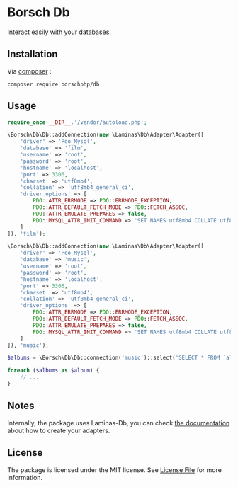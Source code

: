 # Borsch Db

Interact easily with your databases.

## Installation

Via [composer](https://getcomposer.org/) :

`composer require borschphp/db`

## Usage

```php
require_once __DIR__.'/vendor/autoload.php';

\Borsch\Db\Db::addConnection(new \Laminas\Db\Adapter\Adapter([
    'driver' => 'Pdo_Mysql',
    'database' => 'film',
    'username' => 'root',
    'password' => 'root',
    'hostname' => 'localhost',
    'port' => 3306,
    'charset' => 'utf8mb4',
    'collation' => 'utf8mb4_general_ci',
    'driver_options' => [
        PDO::ATTR_ERRMODE => PDO::ERRMODE_EXCEPTION,
        PDO::ATTR_DEFAULT_FETCH_MODE => PDO::FETCH_ASSOC,
        PDO::ATTR_EMULATE_PREPARES => false,
        PDO::MYSQL_ATTR_INIT_COMMAND => 'SET NAMES utf8mb4 COLLATE utf8mb4_general_ci'
    ]
]), 'film');

\Borsch\Db\Db::addConnection(new \Laminas\Db\Adapter\Adapter([
    'driver' => 'Pdo_Mysql',
    'database' => 'music',
    'username' => 'root',
    'password' => 'root',
    'hostname' => 'localhost',
    'port' => 3306,
    'charset' => 'utf8mb4',
    'collation' => 'utf8mb4_general_ci',
    'driver_options' => [
        PDO::ATTR_ERRMODE => PDO::ERRMODE_EXCEPTION,
        PDO::ATTR_DEFAULT_FETCH_MODE => PDO::FETCH_ASSOC,
        PDO::ATTR_EMULATE_PREPARES => false,
        PDO::MYSQL_ATTR_INIT_COMMAND => 'SET NAMES utf8mb4 COLLATE utf8mb4_general_ci'
    ]
]), 'music');

$albums = \Borsch\Db\Db::connection('music')::select('SELECT * FROM `album`');

foreach ($albums as $album) {
    // ...
}
```

## Notes

Internally, the package uses Laminas-Db, you can check [the documentation](https://docs.laminas.dev/laminas-db/adapter/) about how to create your adapters.

## License

The package is licensed under the MIT license. See [License File](https://github.com/borschphp/db/blob/master/LICENSE.md) for more information.